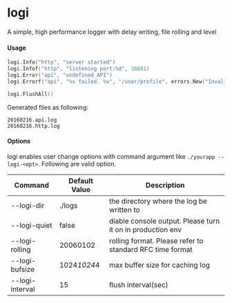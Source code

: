 # logi
A simple, high performance logger with delay writing, file rolling and level

#### Usage

```go
logi.Info("http", "server started")
logi.Infof("http", "listening port:%d", 18801)
logi.Error("api", "undefined API")
logi.Errorf("api", "%s failed. %v", "/user/profile", errors.New("Invalid ID"))

logi.FlushAll()
```

Generated files as following:
```
20160216.api.log
20160216.http.log
```

#### Options
logi enables user change options with command argument like  `./yourapp --logi-<opt>`. Following are valid option.

| Command | Default Value |  Description |
| --- | --- | --- |
| --logi-dir | ./logs  | the directory where the log be written to |
| --logi-quiet | false | diable console output. Please turn it on in production env |
| --logi-rolling | 20060102  | rolling format. Please refer to standard RFC time format |
| --logi-bufsize | 1024*1024*4  | max buffer size for caching log |
| --logi-interval | 15  | flush interval(sec) |
